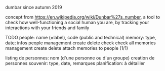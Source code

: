 dumbar
since autumn 2019

concept
from https://en.wikipedia.org/wiki/Dunbar%27s_number, a tool to check how well-functioning a social human you are, by tracking your interactions with your friends and family

TODO
people: name (=label), code (public and technical)
memory: type, date; infos
people management
    create
    delete
    check
    check all
memories management
    create
    delete
attach memories to people (1/1)



listing de personnes: nom (d'une personne ou d'un groupe)
creation de personnes
souvenir: type, date, remarques
planification: à détailler


